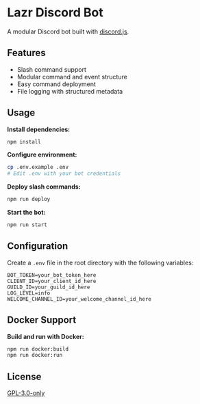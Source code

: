 # Lazr Discord Bot

A modular Discord bot built with [discord.js](https://discord.js.org/).

## Features

- Slash command support
- Modular command and event structure
- Easy command deployment
- File logging with structured metadata

## Usage

**Install dependencies:**

```sh
npm install
```

**Configure environment:**

```sh
cp .env.example .env
# Edit .env with your bot credentials
```

**Deploy slash commands:**

```sh
npm run deploy
```

**Start the bot:**

```sh
npm run start
```

## Configuration

Create a `.env` file in the root directory with the following variables:

```env
BOT_TOKEN=your_bot_token_here
CLIENT_ID=your_client_id_here
GUILD_ID=your_guild_id_here
LOG_LEVEL=info
WELCOME_CHANNEL_ID=your_welcome_channel_id_here
```

## Docker Support

**Build and run with Docker:**

```sh
npm run docker:build
npm run docker:run
```

## License

[GPL-3.0-only](LICENSE)
